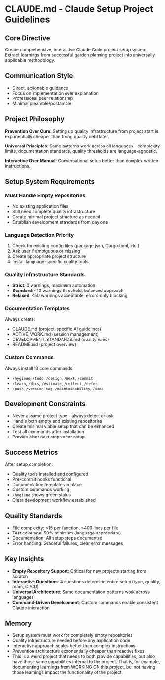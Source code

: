 # CLAUDE.md - Claude Setup Project Guidelines

## Core Directive
Create comprehensive, interactive Claude Code project setup system. Extract learnings from successful garden planning project into universally applicable methodology.

## Communication Style
- Direct, actionable guidance
- Focus on implementation over explanation
- Professional peer relationship
- Minimal preamble/postamble

## Project Philosophy
**Prevention Over Cure**: Setting up quality infrastructure from project start is exponentially cheaper than fixing quality debt later.

**Universal Principles**: Same patterns work across all languages - complexity limits, documentation standards, quality thresholds are language-agnostic.

**Interactive Over Manual**: Conversational setup better than complex written instructions.

## Setup System Requirements

### Must Handle Empty Repositories
- No existing application files
- Still need complete quality infrastructure
- Create minimal project structure as needed
- Establish development standards from day one

### Language Detection Priority
1. Check for existing config files (package.json, Cargo.toml, etc.)
2. Ask user if ambiguous or missing
3. Create appropriate project structure
4. Install language-specific quality tools

### Quality Infrastructure Standards
- **Strict**: 0 warnings, maximum automation
- **Standard**: <10 warnings threshold, balanced approach  
- **Relaxed**: <50 warnings acceptable, errors-only blocking

### Documentation Templates
Always create:
- CLAUDE.md (project-specific AI guidelines)
- ACTIVE_WORK.md (session management)
- DEVELOPMENT_STANDARDS.md (quality rules)
- README.md (project overview)

### Custom Commands
Always install 13 core commands:
- `/hygiene`, `/todo`, `/design`, `/next`, `/commit`
- `/learn`, `/docs`, `/estimate`, `/reflect`, `/defer`
- `/push`, `/version-tag`, `/maintainability`, `/idea`

## Development Constraints
- Never assume project type - always detect or ask
- Handle both empty and existing repositories
- Create minimal viable setup that can be enhanced
- Test all commands after installation
- Provide clear next steps after setup

## Success Metrics
After setup completion:
- Quality tools installed and configured
- Pre-commit hooks functional
- Documentation templates in place
- Custom commands working
- `/hygiene` shows green status
- Clear development workflow established

## Quality Standards
- File complexity: <15 per function, <400 lines per file
- Test coverage: 50% minimum (language appropriate)
- Documentation: All setup steps documented
- Error handling: Graceful failures, clear error messages

## Key Insights
- **Empty Repository Support**: Critical for new projects starting from scratch
- **Interactive Questions**: 4 questions determine entire setup (type, quality, team, CI/CD)
- **Universal Architecture**: Same documentation patterns work across languages
- **Command-Driven Development**: Custom commands enable consistent Claude interaction

## Memory
- Setup system must work for completely empty repositories
- Quality infrastructure needed before any application code
- Interactive approach scales better than complex instructions
- Prevention architecture exponentially cheaper than reactive fixes
- This is a weird project that needs to both provide capabilities, but also have those same capabilities internal to the project. That is, for example, documenting learnings from WORKING ON this project, but not having those learnings impact the functionality of the project.
